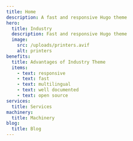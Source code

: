 ```yaml
---
title: Home
description: A fast and responsive Hugo theme 
hero:
  title: Industry
  description: Fast and responsive Hugo theme
  image:
    src: /uploads/printers.avif
    alt: printers
benefits:
  title: Advantages of Industry Theme
  items:
    - text: responsive
    - text: fast
    - text: multilingual
    - text: well documented
    - text: open source
services:
  title: Services
machinery:
  title: Machinery
blog:
  title: Blog
---
```

